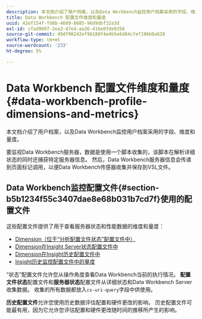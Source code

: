 ```yaml
---
description: 本文档介绍了用户档案，以及Data Workbench监控用户档案采用的字段、维度和量度。
title: Data Workbench 配置文件维度和量度
uuid: 42ef154f-fd8b-4609-8685-96d9dbf32a3d
exl-id: cfad9897-2ea3-47e4-aa36-416e0fde9358
source-git-commit: d9df90242ef96188f4e4b5e6d04cfef196b0a628
workflow-type: tm+mt
source-wordcount: '233'
ht-degree: 5%

---
```


# Data Workbench 配置文件维度和量度{#data-workbench-profile-dimensions-and-metrics}

本文档介绍了用户档案，以及Data Workbench监控用户档案采用的字段、维度和量度。

要监视Data Workbench服务器，数据是使用一个脚本收集的，该脚本在解析详细状态的同时还捕获特定服务器信息。 然后，Data Workbench服务器信息会传递到页面标记调用，以便Data Workbench传感器收集并保存到VSL文件。

## Data Workbench监控配置文件{#section-b5b1234f55c3407dae8e68b031b7cd7f}使用的配置文件

这些配置文件提供了用于查看服务器状态和性能数据的维度和量度：

* [Dimension（位于“分析配置文件状态”配置文件中）](../../../home/monitoring-installation/monitoring-appendix/monitoring-profile-status.md#concept-d4cd7da41c8a42bab4aea25418264e64)
* [Dimension在Insight Server状态配置文件中](../../../home/monitoring-installation/monitoring-appendix/monitoring-servers-profile.md#concept-8cbeb91e99bc42e2b52b22d551423f8a)
* [Dimension在Insight历史配置文件中](../../../home/monitoring-installation/monitoring-appendix/monitoring-historical.md#concept-a42837c9c9274f83ad5bc5a6720f02b0)
* [Insight历史监控配置文件中的量度](../../../home/monitoring-installation/monitoring-appendix/monitoring-hist-metrics.md#concept-8fece88b1f014637bbc7c8372ee93203)

“状态”配置文件允许您从操作角度查看Data Workbench当前的执行情况。 **配置文件状态**&#x200B;配置文件和&#x200B;**服务器状态**&#x200B;配置文件从详细状态和Data Workbench Server收集数据。 收集的所有数据都放入`cs-uri-query`字段中供使用。

**历史配置文件**&#x200B;允许您使用历史数据评估配置和硬件更改的影响。 历史配置文件可能最有用，因为它允许您评估配置和硬件更改随时间的推移所产生的影响。
